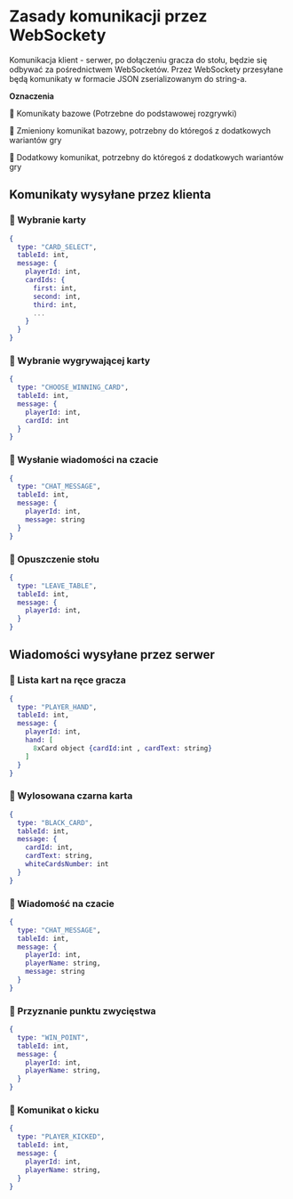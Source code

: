 # Zasady komunikacji przez WebSockety


Komunikacja klient - serwer, po dołączeniu gracza do stołu, będzie się odbywać za pośrednictwem WebSocketów. Przez WebSockety przesyłane będą komunikaty w formacie JSON zserializowanym do string-a.

__Oznaczenia__

&#x1F4D8; Komunikaty bazowe (Potrzebne do podstawowej rozgrywki)

&#x1F4D7; Zmieniony komunikat bazowy, potrzebny do któregoś z dodatkowych wariantów gry

&#x1F4D9; Dodatkowy komunikat, potrzebny do któregoś z dodatkowych wariantów gry

## Komunikaty wysyłane przez klienta

### &#x1F4D8; Wybranie karty

```elixir
{
  type: "CARD_SELECT",
  tableId: int,
  message: {
    playerId: int,
    cardIds: {
      first: int,
      second: int,
      third: int,
      ...
    }
  }
}
```

### &#x1F4D8; Wybranie wygrywającej karty

```elixir
{
  type: "CHOOSE_WINNING_CARD",
  tableId: int,
  message: {
    playerId: int,
    cardId: int
  }
}
```

### &#x1F4D8; Wysłanie wiadomości na czacie

```elixir
{
  type: "CHAT_MESSAGE",
  tableId: int,
  message: {
    playerId: int,
    message: string
  }
}
```

### &#x1F4D8; Opuszczenie stołu

```elixir
{
  type: "LEAVE_TABLE",
  tableId: int,
  message: {
    playerId: int,
  }
}
```

## Wiadomości wysyłane przez serwer

### &#x1F4D8; Lista kart na ręce gracza

```elixir
{
  type: "PLAYER_HAND",
  tableId: int,
  message: {
    playerId: int,
    hand: [
      8xCard object {cardId:int , cardText: string}
    ]
  }
}
```

### &#x1F4D8; Wylosowana czarna karta

```elixir
{
  type: "BLACK_CARD",
  tableId: int,
  message: {
    cardId: int,
    cardText: string,
    whiteCardsNumber: int
  }
}
```

### &#x1F4D8; Wiadomość na czacie

```elixir
{
  type: "CHAT_MESSAGE",
  tableId: int,
  message: {
    playerId: int,
    playerName: string,
    message: string
  }
}
```

### &#x1F4D8; Przyznanie punktu zwycięstwa

```elixir
{
  type: "WIN_POINT",
  tableId: int,
  message: {
    playerId: int,
    playerName: string,
  }
}
```

### &#x1F4D8; Komunikat o kicku

```elixir
{
  type: "PLAYER_KICKED",
  tableId: int,
  message: {
    playerId: int,
    playerName: string,
  }
}
```
